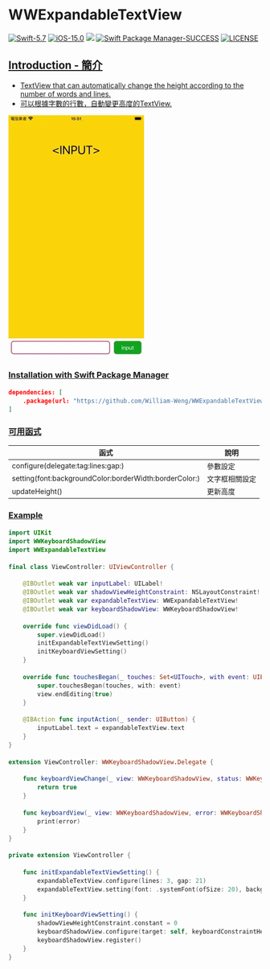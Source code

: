 # WWExpandableTextView

[![Swift-5.7](https://img.shields.io/badge/Swift-5.7-orange.svg?style=flat)](https://developer.apple.com/swift/) [![iOS-15.0](https://img.shields.io/badge/iOS-15.0-pink.svg?style=flat)](https://developer.apple.com/swift/) ![](https://img.shields.io/github/v/tag/William-Weng/WWExpandableTextView) [![Swift Package Manager-SUCCESS](https://img.shields.io/badge/Swift_Package_Manager-SUCCESS-blue.svg?style=flat)](https://developer.apple.com/swift/) [![LICENSE](https://img.shields.io/badge/LICENSE-MIT-yellow.svg?style=flat)](https://developer.apple.com/swift/)

## [Introduction - 簡介](https://swiftpackageindex.com/William-Weng)
- [TextView that can automatically change the height according to the number of words and lines.](https://medium.com/彼得潘的-swift-ios-app-開發問題解答集/自動更新高度的-cell-ios-16-uikit-新功能-c2de7adfe34c)
- [可以根據字數的行數，自動變更高度的TextView.](https://medium.com/jeremy-xue-s-blog/swift-認識-intrinsic-content-size-content-hugging-content-compression-4b76b8969dcc)

![](./Example.webp)

### [Installation with Swift Package Manager](https://medium.com/彼得潘的-swift-ios-app-開發問題解答集/使用-spm-安裝第三方套件-xcode-11-新功能-2c4ffcf85b4b)

```json
dependencies: [
    .package(url: "https://github.com/William-Weng/WWExpandableTextView.git", .upToNextMajor(from: "1.0.1"))
]
```

### [可用函式](https://ezgif.com/video-to-webp)
|函式|說明|
|-|-|
|configure(delegate:tag:lines:gap:)|參數設定|
|setting(font:backgroundColor:borderWidth:borderColor:)|文字框相關設定|
|updateHeight()|更新高度|

### [Example](https://blog.twjoin.com/ios-view-更新-從-setneedsdisplay-到-layoutsubviews-2e673359ccac)
```swift
import UIKit
import WWKeyboardShadowView
import WWExpandableTextView

final class ViewController: UIViewController {
    
    @IBOutlet weak var inputLabel: UILabel!
    @IBOutlet weak var shadowViewHeightConstraint: NSLayoutConstraint!
    @IBOutlet weak var expandableTextView: WWExpandableTextView!
    @IBOutlet weak var keyboardShadowView: WWKeyboardShadowView!
    
    override func viewDidLoad() {
        super.viewDidLoad()
        initExpandableTextViewSetting()
        initKeyboardViewSetting()
    }
    
    override func touchesBegan(_ touches: Set<UITouch>, with event: UIEvent?) {
        super.touchesBegan(touches, with: event)
        view.endEditing(true)
    }
    
    @IBAction func inputAction(_ sender: UIButton) {
        inputLabel.text = expandableTextView.text
    }
}

extension ViewController: WWKeyboardShadowView.Delegate {
    
    func keyboardViewChange(_ view: WWKeyboardShadowView, status: WWKeyboardShadowView.DisplayStatus, information: WWKeyboardShadowView.KeyboardInformation, height: CGFloat) -> Bool {
        return true
    }
    
    func keyboardView(_ view: WWKeyboardShadowView, error: WWKeyboardShadowView.CustomError) {
        print(error)
    }
}

private extension ViewController {
    
    func initExpandableTextViewSetting() {
        expandableTextView.configure(lines: 3, gap: 21)
        expandableTextView.setting(font: .systemFont(ofSize: 20), backgroundColor: .white, borderWidth: 2, borderColor: .systemPink)
    }
    
    func initKeyboardViewSetting() {
        shadowViewHeightConstraint.constant = 0
        keyboardShadowView.configure(target: self, keyboardConstraintHeight: shadowViewHeightConstraint)
        keyboardShadowView.register()
    }
}
```

